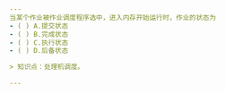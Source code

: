 ```yaml
---
当某个作业被作业调度程序选中，进入内存开始运行时，作业的状态为
- ( ) A.提交状态 
- ( ) B.完成状态 
- ( ) C.执行状态 
- ( ) D.后备状态

> 知识点：处理机调度。

---
```

